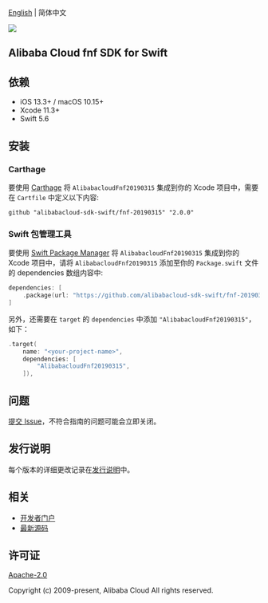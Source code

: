[English](README.md) | 简体中文

![](https://aliyunsdk-pages.alicdn.com/icons/AlibabaCloud.svg)

## Alibaba Cloud fnf SDK for Swift

## 依赖

- iOS 13.3+ / macOS 10.15+
- Xcode 11.3+
- Swift 5.6

## 安装

### Carthage

要使用 [Carthage](https://github.com/Carthage/Carthage) 将 `AlibabacloudFnf20190315` 集成到你的 Xcode 项目中，需要在 `Cartfile` 中定义以下内容:

```ogdl
github "alibabacloud-sdk-swift/fnf-20190315" "2.0.0"
```

### Swift 包管理工具

要使用 [Swift Package Manager](https://swift.org/package-manager/) 将 `AlibabacloudFnf20190315` 集成到你的 Xcode 项目中，请将 `AlibabacloudFnf20190315` 添加至你的 `Package.swift` 文件的 dependencies 数组内容中:

```swift
dependencies: [
    .package(url: "https://github.com/alibabacloud-sdk-swift/fnf-20190315.git", from: "2.0.0")
]
```

另外，还需要在 `target` 的 `dependencies` 中添加 `"AlibabacloudFnf20190315"`，如下：

```swift
.target(
    name: "<your-project-name>",
    dependencies: [
        "AlibabacloudFnf20190315",
    ]),
```

## 问题

[提交 Issue](https://github.com/alibabacloud-sdk-swift/fnf-20190315/issues/new)，不符合指南的问题可能会立即关闭。

## 发行说明

每个版本的详细更改记录在[发行说明](./ChangeLog.txt)中。

## 相关

* [开发者门户](https://next.api.aliyun.com/home)
* [最新源码](https://github.com/alibabacloud-sdk-swift/fnf-20190315)

## 许可证

[Apache-2.0](http://www.apache.org/licenses/LICENSE-2.0)

Copyright (c) 2009-present, Alibaba Cloud All rights reserved.
